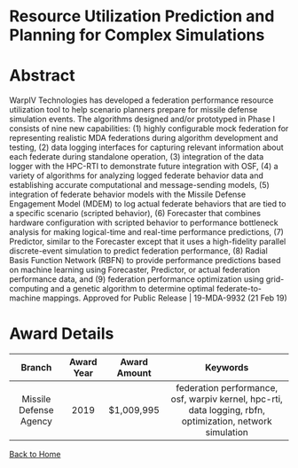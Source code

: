 
Resource Utilization Prediction and Planning for Complex Simulations
====================================================================

# Abstract


WarpIV Technologies has developed a federation performance resource utilization tool to help scenario planners prepare for missile defense simulation events. The algorithms designed and/or prototyped in Phase I consists of nine new capabilities: (1) highly configurable mock federation for representing realistic MDA federations during algorithm development and testing, (2) data logging interfaces for capturing relevant information about each federate during standalone operation, (3) integration of the data logger with the HPC-RTI to demonstrate future integration with OSF, (4) a variety of algorithms for analyzing logged federate behavior data and establishing accurate computational and message-sending models, (5) integration of federate behavior models with the Missile Defense Engagement Model (MDEM) to log actual federate behaviors that are tied to a specific scenario (scripted behavior), (6) Forecaster that combines hardware configuration with scripted behavior to performance bottleneck analysis for making logical-time and real-time performance predictions, (7) Predictor, similar to the Forecaster except that it uses a high-fidelity parallel discrete-event simulation to predict federation performance, (8) Radial Basis Function Network (RBFN) to provide performance predictions based on machine learning using Forecaster, Predictor, or actual federation performance data, and (9) federation performance optimization using grid-computing and a genetic algorithm to determine optimal federate-to-machine mappings. Approved for Public Release | 19-MDA-9932 (21 Feb 19)  

# Award Details

|Branch|Award Year|Award Amount|Keywords|
| :---: | :---: | :---: | :---: |
|Missile Defense Agency|2019|$1,009,995|federation performance, osf, warpiv kernel, hpc-rti, data logging, rbfn, optimization, network simulation|
  
  


[Back to Home](https://github.com/chrischow/dod_sbir_awards/CC/#1165)